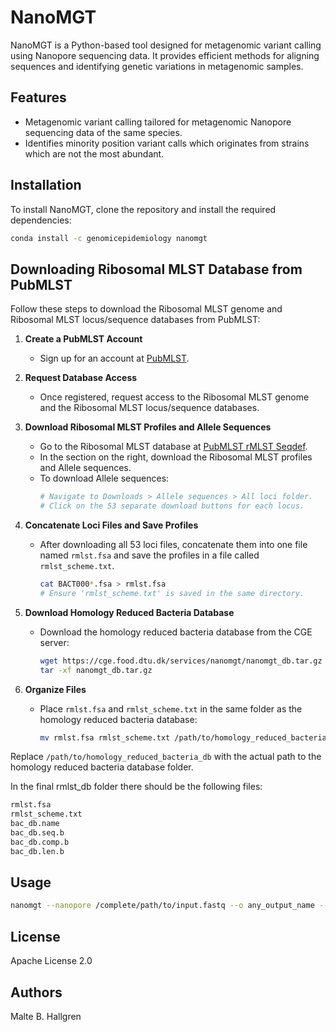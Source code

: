 # NanoMGT

NanoMGT is a Python-based tool designed for metagenomic variant calling using Nanopore sequencing data. It provides efficient methods for aligning sequences and identifying genetic variations in metagenomic samples.

## Features

- Metagenomic variant calling tailored for metagenomic Nanopore sequencing data of the same species.
- Identifies minority position variant calls which originates from strains which are not the most abundant.

## Installation

To install NanoMGT, clone the repository and install the required dependencies:

```bash
conda install -c genomicepidemiology nanomgt
```

## Downloading Ribosomal MLST Database from PubMLST

Follow these steps to download the Ribosomal MLST genome and Ribosomal MLST locus/sequence databases from PubMLST:

1. **Create a PubMLST Account**
   - Sign up for an account at [PubMLST](https://pubmlst.org/).

2. **Request Database Access**
   - Once registered, request access to the Ribosomal MLST genome and the Ribosomal MLST locus/sequence databases.

3. **Download Ribosomal MLST Profiles and Allele Sequences**
   - Go to the Ribosomal MLST database at [PubMLST rMLST Seqdef](https://pubmlst.org/bigsdb?db=pubmlst_rmlst_seqdef).
   - In the section on the right, download the Ribosomal MLST profiles and Allele sequences.
   - To download Allele sequences:
     ```bash
     # Navigate to Downloads > Allele sequences > All loci folder.
     # Click on the 53 separate download buttons for each locus.
     ```

4. **Concatenate Loci Files and Save Profiles**
   - After downloading all 53 loci files, concatenate them into one file named `rmlst.fsa` and save the profiles in a file called `rmlst_scheme.txt`.
     ```bash
     cat BACT000*.fsa > rmlst.fsa
     # Ensure 'rmlst_scheme.txt' is saved in the same directory.
     ```

5. **Download Homology Reduced Bacteria Database**
   - Download the homology reduced bacteria database from the CGE server:
     ```bash
     wget https://cge.food.dtu.dk/services/nanomgt/nanomgt_db.tar.gz
     tar -xf nanomgt_db.tar.gz
     ```

6. **Organize Files**
   - Place `rmlst.fsa` and `rmlst_scheme.txt` in the same folder as the homology reduced bacteria database:
     ```bash
     mv rmlst.fsa rmlst_scheme.txt /path/to/homology_reduced_bacteria_db
     ```

Replace `/path/to/homology_reduced_bacteria_db` with the actual path to the homology reduced bacteria database folder.

In the final rmlst_db folder there should be the following files:

```bash
rmlst.fsa
rmlst_scheme.txt
bac_db.name
bac_db.seq.b
bac_db.comp.b
bac_db.len.b
```

## Usage

```bash
nanomgt --nanopore /complete/path/to/input.fastq --o any_output_name --threads <int, default:4> --mrd <float, default:0.05> --db_dir /path/to/database_as_described_above/
```

## License

Apache License 2.0

## Authors
Malte B. Hallgren
